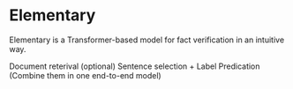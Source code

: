 # Elementary
Elementary is a Transformer-based model for fact verification in an intuitive way.

Document reterival (optional)
Sentence selection + Label Predication (Combine them in one end-to-end model)
